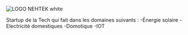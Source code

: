![LOGO NEHTEK white](https://user-images.githubusercontent.com/77001434/190876581-5fb25798-0439-4d31-bb02-eabf38e11211.png)

Startup de la Tech qui fait dans les domaines suivants :
-Énergie solaire
-Electricité domestiques
-Domotique
-IOT
